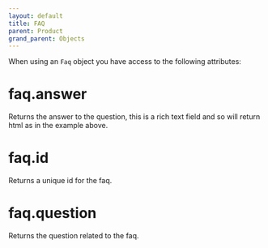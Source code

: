 ```yaml
---
layout: default
title: FAQ
parent: Product
grand_parent: Objects
---
```


When using an `Faq` object you have access to the following attributes:

# faq.answer

Returns the answer to the question, this is a rich text field and so will return html as in the example above.

# faq.id

Returns a unique id for the faq.

# faq.question

Returns the question related to the faq.
